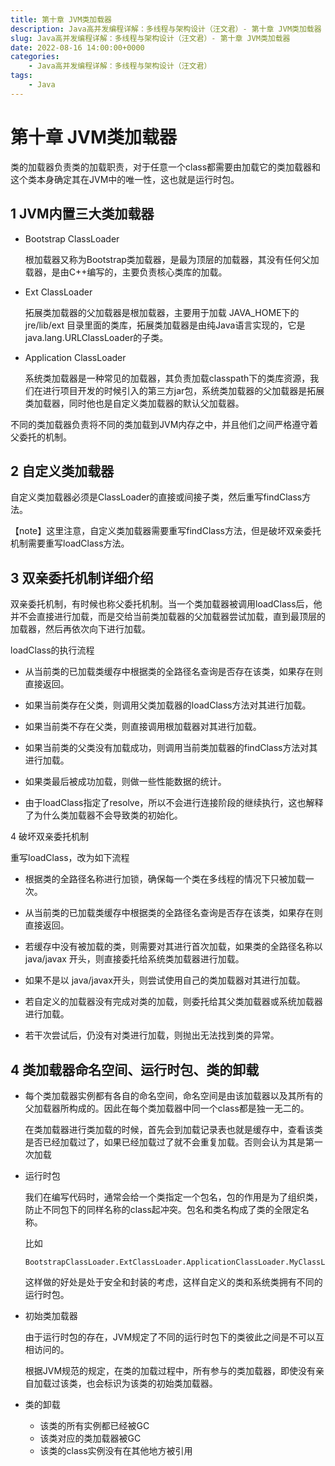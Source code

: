```yaml
---
title: 第十章 JVM类加载器
description: Java高并发编程详解：多线程与架构设计（汪文君）- 第十章 JVM类加载器
slug: Java高并发编程详解：多线程与架构设计（汪文君）- 第十章 JVM类加载器
date: 2022-08-16 14:00:00+0000
categories:
    - Java高并发编程详解：多线程与架构设计（汪文君）
tags:
    - Java
---
```


# 第十章 JVM类加载器

类的加载器负责类的加载职责，对于任意一个class都需要由加载它的类加载器和这个类本身确定其在JVM中的唯一性，这也就是运行时包。

## 1 JVM内置三大类加载器

- Bootstrap ClassLoader

  根加载器又称为Bootstrap类加载器，是最为顶层的加载器，其没有任何父加载器，是由C++编写的，主要负责核心类库的加载。

- Ext ClassLoader

  拓展类加载器的父加载器是根加载器，主要用于加载 JAVA_HOME下的 jre/lib/ext 目录里面的类库，拓展类加载器是由纯Java语言实现的，它是java.lang.URLClassLoader的子类。

- Application ClassLoader

  系统类加载器是一种常见的加载器，其负责加载classpath下的类库资源，我们在进行项目开发的时候引入的第三方jar包，系统类加载器的父加载器是拓展类加载器，同时他也是自定义类加载器的默认父加载器。

不同的类加载器负责将不同的类加载到JVM内存之中，并且他们之间严格遵守着父委托的机制。

## 2 自定义类加载器

自定义类加载器必须是ClassLoader的直接或间接子类，然后重写findClass方法。

【note】这里注意，自定义类加载器需要重写findClass方法，但是破坏双亲委托机制需要重写loadClass方法。

## 3 双亲委托机制详细介绍

双亲委托机制，有时候也称父委托机制。当一个类加载器被调用loadClass后，他并不会直接进行加载，而是交给当前类加载器的父加载器尝试加载，直到最顶层的加载器，然后再依次向下进行加载。

loadClass的执行流程

- 从当前类的已加载类缓存中根据类的全路径名查询是否存在该类，如果存在则直接返回。

- 如果当前类存在父类，则调用父类加载器的loadClass方法对其进行加载。

- 如果当前类不存在父类，则直接调用根加载器对其进行加载。

- 如果当前类的父类没有加载成功，则调用当前类加载器的findClass方法对其进行加载。

- 如果类最后被成功加载，则做一些性能数据的统计。

- 由于loadClass指定了resolve，所以不会进行连接阶段的继续执行，这也解释了为什么类加载器不会导致类的初始化。

4 破坏双亲委托机制

重写loadClass，改为如下流程

- 根据类的全路径名称进行加锁，确保每一个类在多线程的情况下只被加载一次。

- 从当前类的已加载类缓存中根据类的全路径名查询是否存在该类，如果存在则直接返回。

- 若缓存中没有被加载的类，则需要对其进行首次加载，如果类的全路径名称以 java/javax 开头，则直接委托给系统类加载器进行加载。

- 如果不是以 java/javax开头，则尝试使用自己的类加载器对其进行加载。

- 若自定义的加载器没有完成对类的加载，则委托给其父类加载器或系统加载器进行加载。

- 若干次尝试后，仍没有对类进行加载，则抛出无法找到类的异常。

## 4 类加载器命名空间、运行时包、类的卸载

- 每个类加载器实例都有各自的命名空间，命名空间是由该加载器以及其所有的父加载器所构成的。因此在每个类加载器中同一个class都是独一无二的。

  在类加载器进行类加载的时候，首先会到加载记录表也就是缓存中，查看该类是否已经加载过了，如果已经加载过了就不会重复加载。否则会认为其是第一次加载

- 运行时包

  我们在编写代码时，通常会给一个类指定一个包名，包的作用是为了组织类，防止不同包下的同样名称的class起冲突。包名和类名构成了类的全限定名称。

  比如

  ```
  BootstrapClassLoader.ExtClassLoader.ApplicationClassLoader.MyClassLoader.com.xxzzz.Demo	
  ```

  这样做的好处是处于安全和封装的考虑，这样自定义的类和系统类拥有不同的运行时包。

- 初始类加载器

  由于运行时包的存在，JVM规定了不同的运行时包下的类彼此之间是不可以互相访问的。

  根据JVM规范的规定，在类的加载过程中，所有参与的类加载器，即使没有亲自加载过该类，也会标识为该类的初始类加载器。

- 类的卸载
  - 该类的所有实例都已经被GC
  - 该类对应的类加载器被GC
  - 该类的class实例没有在其他地方被引用
